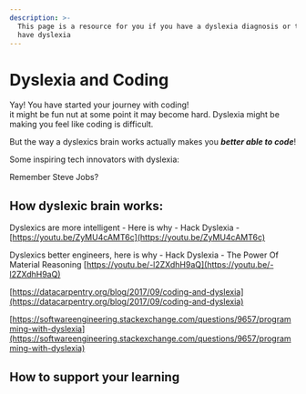 ```yaml
---
description: >-
  This page is a resource for you if you have a dyslexia diagnosis or think you
  have dyslexia
---
```


# Dyslexia and Coding

Yay! You have started your journey with coding!   
it might be fun nut at some point it may become hard. Dyslexia might be making you feel like coding is difficult.   
  
But the way a dyslexics brain works actually makes you _**better able to code**_!   
  
Some inspiring tech innovators with dyslexia:  
  
Remember Steve Jobs?   
  
  


## How dyslexic brain works:

Dyslexics are more intelligent - Here is why - Hack Dyslexia - [https://youtu.be/ZyMU4cAMT6c](https://youtu.be/ZyMU4cAMT6c)

  
Dyslexics better engineers, here is why - Hack Dyslexia - The Power Of Material Reasoning [https://youtu.be/-l2ZXdhH9aQ](https://youtu.be/-l2ZXdhH9aQ)

[https://datacarpentry.org/blog/2017/09/coding-and-dyslexia](https://datacarpentry.org/blog/2017/09/coding-and-dyslexia)

  
  
[https://softwareengineering.stackexchange.com/questions/9657/programming-with-dyslexia](https://softwareengineering.stackexchange.com/questions/9657/programming-with-dyslexia)



## How to support your learning 

